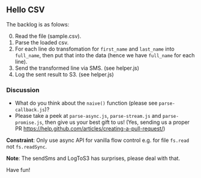## Hello CSV

The backlog is as folows:

0. Read the file (sample.csv).
1. Parse the loaded csv.
2. For each line do transfomation for `first_name` and `last_name` into `full_name`, then put that into the data (hence we have `full_name` for each line).
3. Send the transformed line via SMS. (see helper.js) 
4. Log the sent result to S3. (see helper.js)

### Discussion

- What do you think about the `naive()` function (please see `parse-callback.js`)?
- Please take a peek at `parse-async.js`, `parse-stream.js` and `parse-promise.js`, then give us your best gift to us! (Yes, sending us a proper PR https://help.github.com/articles/creating-a-pull-request/)

**Constraint**: Only use async API for vanilla flow control e.g. for file `fs.read` not `fs.readSync`.

**Note**: The sendSms and LogToS3 has surprises, please deal with that.

Have fun!
